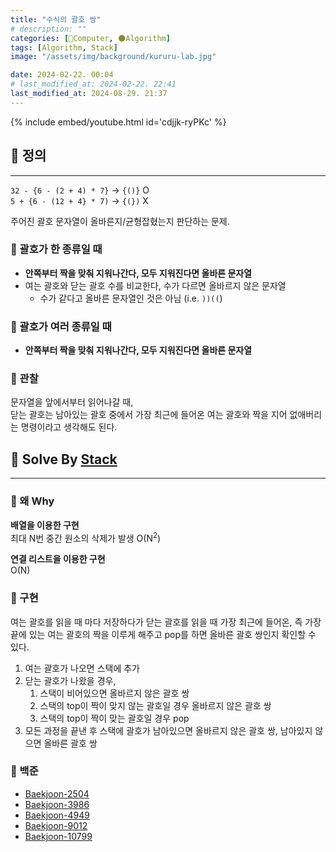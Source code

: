 ```yaml
---
title: "수식의 괄호 쌍"
# description: ""
categories: [💫Computer, 🌑Algorithm]
tags: [Algorithm, Stack]
image: "/assets/img/background/kururu-lab.jpg"

date: 2024-02-22. 00:04
# last_modified_at: 2024-02-22. 22:41
last_modified_at: 2024-08-29. 21:37
---
```


{% include embed/youtube.html id='cdjjk-ryPKc' %}

## 💫 정의

---

`32 - {6 - (2 + 4) * 7}` -> `{()}` O  
`5 + {6 - (12 + 4} * 7)` -> `{(})` X  

주어진 괄호 문자열이 올바른지/균형잡혔는지 판단하는 문제.  

### 🫧 괄호가 한 종류일 때

- **안쪽부터 짝을 맞춰 지워나간다, 모두 지워진다면 올바른 문자열**
- 여는 괄호와 닫는 괄호 수를 비교한다, 수가 다르면 올바르지 않은 문자열
  - 수가 같다고 올바른 문자열인 것은 아님 (i.e. `))((`)

### 🫧 괄호가 여러 종류일 때

- **안쪽부터 짝을 맞춰 지워나간다, 모두 지워진다면 올바른 문자열**

### 🫧 관찰

문자열을 앞에서부터 읽어나갈 때,  
닫는 괄호는 남아있는 괄호 중에서 가장 최근에 들어온 여는 괄호와 짝을 지어 없애버리는 명령이라고 생각해도 된다.  

## 💫 Solve By [Stack](/posts/Data-Structure-Stack/)

---

### 🫧 왜 Why

**배열을 이용한 구현**  
최대 N번 중간 원소의 삭제가 발생 O(N<sup>2</sup>)  

**연결 리스트을 이용한 구현**  
O(N)  

### 🫧 구현

여는 괄호를 읽을 때 마다 저장하다가 닫는 괄호를 읽을 때 가장 최근에 들어온, 즉 가장 끝에 있는 여는 괄호의 짝을 이루게 해주고 pop를 하면 올바른 괄호 쌍인지 확인할 수 있다.  

1. 여는 괄호가 나오면 스택에 추가
2. 닫는 괄호가 나왔을 경우,
   1. 스택이 비어있으면 올바르지 않은 괄호 쌍
   2. 스택의 top이 짝이 맞지 않는 괄호일 경우 올바르지 않은 괄호 쌍
   3. 스택의 top이 짝이 맞는 괄호일 경우 pop
3. 모든 과정을 끝낸 후 스택에 괄호가 남아있으면 올바르지 않은 괄호 쌍, 남아있지 않으면 올바른 괄호 쌍

### 🫧 백준

- [Baekjoon-2504](/posts/Baekjoon-2504/)
- [Baekjoon-3986](/posts/Baekjoon-3986/)
- [Baekjoon-4949](/posts/Baekjoon-4949/)
- [Baekjoon-9012](/posts/Baekjoon-9012/)
- [Baekjoon-10799](/posts/Baekjoon-10799/)
